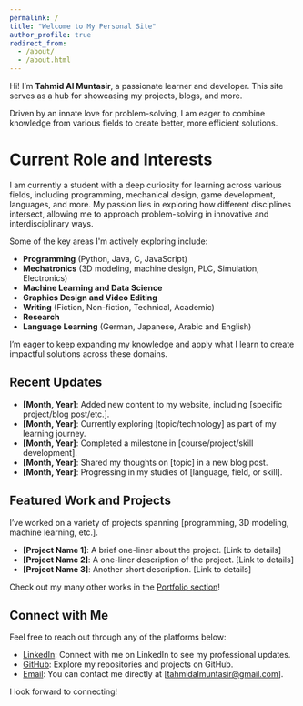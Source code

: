 ```yaml
---
permalink: /
title: "Welcome to My Personal Site"
author_profile: true
redirect_from: 
  - /about/
  - /about.html
---
```


Hi! I’m **Tahmid Al Muntasir**, a passionate learner and developer. This site serves as a hub for showcasing my projects, blogs, and more.

Driven by an innate love for problem-solving, I am eager to combine knowledge from various fields to create better, more efficient solutions.


Current Role and Interests
======
I am currently a student with a deep curiosity for learning across various fields, including programming, mechanical design, game development, languages, and more. My passion lies in exploring how different disciplines intersect, allowing me to approach problem-solving in innovative and interdisciplinary ways.

Some of the key areas I'm actively exploring include:
- **Programming** (Python, Java, C, JavaScript)
- **Mechatronics** (3D modeling, machine design, PLC, Simulation, Electronics)
- **Machine Learning and Data Science**
- **Graphics Design and Video Editing**
- **Writing** (Fiction, Non-fiction, Technical, Academic)
- **Research**
- **Language Learning** (German, Japanese, Arabic and English)

I’m eager to keep expanding my knowledge and apply what I learn to create impactful solutions across these domains.


Recent Updates
------
- **[Month, Year]**: Added new content to my website, including [specific project/blog post/etc.].
- **[Month, Year]**: Currently exploring [topic/technology] as part of my learning journey.
- **[Month, Year]**: Completed a milestone in [course/project/skill development].
- **[Month, Year]**: Shared my thoughts on [topic] in a new blog post.
- **[Month, Year]**: Progressing in my studies of [language, field, or skill].


Featured Work and Projects
------

I’ve worked on a variety of projects spanning [programming, 3D modeling, machine learning, etc.]. 

- **[Project Name 1]**: A brief one-liner about the project. [Link to details]
- **[Project Name 2]**: A one-liner description of the project. [Link to details]
- **[Project Name 3]**: Another short description. [Link to details]

Check out my many other works in the [Portfolio section](https://mystiroda.github.io/portfolio/)!

Connect with Me
------
Feel free to reach out through any of the platforms below:

- [LinkedIn](https://www.linkedin.com/in/tahmid-al-muntasir/): Connect with me on LinkedIn to see my professional updates.
- [GitHub](https://github.com/Mystiroda): Explore my repositories and projects on GitHub.
- [Email](mailto:tahmidalmuntasir@gmail.com): You can contact me directly at [tahmidalmuntasir@gmail.com].

I look forward to connecting!

